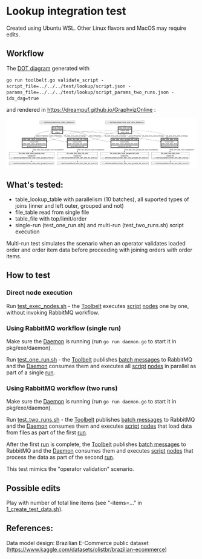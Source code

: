 # Lookup integration test

Created using Ubuntu WSL. Other Linux flavors and MacOS may require edits.

## Workflow

The [DOT diagram](../../doc/glossary.md#dot-diagrams) generated with
```
go run toolbelt.go validate_script -script_file=../../../test/lookup/script.json -params_file=../../../test/lookup/script_params_two_runs.json -idx_dag=true
```
and rendered in https://dreampuf.github.io/GraphvizOnline :

![drawing](../../doc/dot-lookup.svg)

## What's tested:

- table_lookup_table with parallelism (10 batches), all suported types of joins (inner and left outer, grouped and not)
- file_table read from single file
- table_file with top/limit/order
- single-run (test_one_run.sh) and multi-run (test_two_runs.sh) script execution

Multi-run test simulates the scenario when an operator validates loaded order and order item data before proceeding with joining orders with order items.

## How to test

### Direct node execution

Run [test_exec_nodes.sh](test_exec_nodes.sh)  - the [Toolbelt](../../doc/glossary.md#toolbelt) executes [script](script.json) [nodes](../../doc/glossary.md#script-node) one by one, without invoking RabbitMQ workflow.

### Using RabbitMQ workflow (single run)

Make sure the [Daemon](../../doc/glossary.md#daemon) is running (run `go run daemon.go` to start it in pkg/exe/daemon).

Run [test_one_run.sh](test_one_run.sh) - the [Toolbelt](../../doc/glossary.md#toolbelt) publishes [batch messages](../../doc/glossary.md#data-batch) to RabbitMQ and the [Daemon](../../doc/glossary.md#daemon) consumes them and executes all [script](script.json) [nodes](../../doc/glossary.md#script-node) in parallel as part of a single [run](../../doc/glossary.md#run).

### Using RabbitMQ workflow (two runs)

Make sure the [Daemon](../../doc/glossary.md#daemon) is running (run `go run daemon.go` to start it in pkg/exe/daemon).

Run [test_two_runs.sh](test_two_runs.sh) - the [Toolbelt](../../doc/glossary.md#toolbelt) publishes [batch messages](../../doc/glossary.md#data-batch) to RabbitMQ and the [Daemon](../../doc/glossary.md#daemon) consumes them and executes [script](script.json) [nodes](../../doc/glossary.md#script-node) that load data from files as part of the first [run](../../doc/glossary.md#run).

After the first [run](../../doc/glossary.md#run) is complete, the [Toolbelt](../../doc/glossary.md#toolbelt) publishes [batch messages](../../doc/glossary.md#data-batch) to RabbitMQ and the [Daemon](../../doc/glossary.md#daemon) consumes them and executes [script](script.json) [nodes](../../doc/glossary.md#script-node) that process the data as part of the second [run](../../doc/glossary.md#run).

This test mimics the "operator validation" scenario.

## Possible edits

Play with number of total line items (see "-items=..." in [1_create_test_data.sh](1_create_test_data.sh)).
  
## References:

Data model design: Brazilian E-Commerce public dataset (https://www.kaggle.com/datasets/olistbr/brazilian-ecommerce)